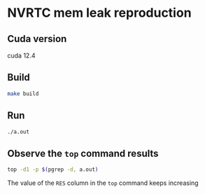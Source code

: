 # NVRTC mem leak reproduction

## Cuda version
cuda 12.4

## Build
```bash
make build
```

## Run
```bash
./a.out
```
## Observe the `top` command results
```bash
top -d1 -p $(pgrep -d, a.out)
```
The value of the `RES` column in the `top` command keeps increasing
